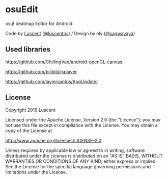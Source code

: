 # osuEdit
osu! beatmap Editor for Android

Code by [Luscent](https://osu.ppy.sh/users/2688581) ([@luscentos](https://twitter.com/luscentos)) / Design by aly ([@sagwayaya](https://twitter.com/sagwayaya))

## Used libraries
https://github.com/ChillingVan/android-openGL-canvas

https://github.com/bilibili/ijkplayer

https://github.com/javiersantos/AppUpdater


## License

Copyright 2019 Luscent

Licensed under the Apache License, Version 2.0 (the "License");
you may not use this file except in compliance with the License.
You may obtain a copy of the License at

   http://www.apache.org/licenses/LICENSE-2.0

Unless required by applicable law or agreed to in writing, software
distributed under the License is distributed on
 an "AS IS" BASIS,
WITHOUT WARRANTIES OR CONDITIONS OF ANY KIND, either express or implied.
See the License for the specific language governing permissions and
limitations under the License.
